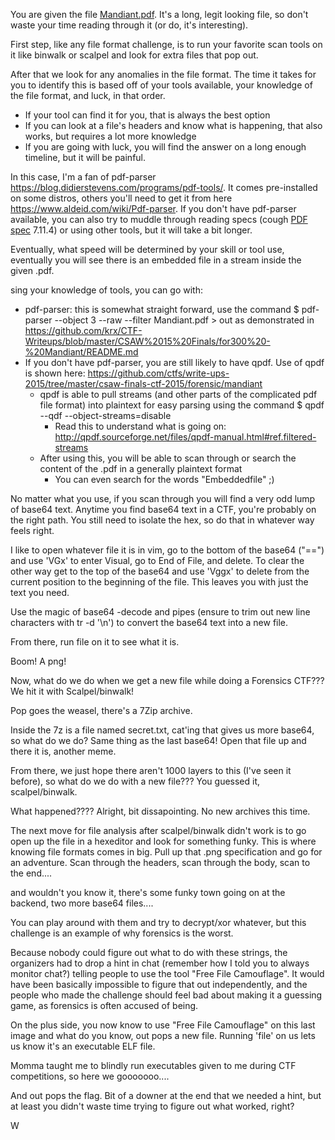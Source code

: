 You are given the file [Mandiant.pdf](https://github.com/hoppersroppers/ctfWriteups/blob/main/CSAW%2015%20Finals/FOR300%20-%20Mandiant/Mandiant_c920fc463eaf996489749457abc9b2eb.pdf). It's a long, legit looking file, so don't waste your time reading through it (or do, it's interesting). 

First step, like any file format challenge, is to run your favorite scan tools on it like binwalk or scalpel and look for extra files that pop out.

After that we look for any anomalies in the file format. The time it takes for you to identify this is based off of your tools available, your knowledge of the file format, and luck, in that order. 

* If your tool can find it for you, that is always the best option
* If you can look at a file's headers and know what is happening, that also works, but requires a lot more knowledge
* If you are going with luck, you will find the answer on a long enough timeline, but it will be painful. 

In this case, I'm a fan of pdf-parser <https://blog.didierstevens.com/programs/pdf-tools/>. It comes pre-installed on some distros, others you'll need to get it from here <https://www.aldeid.com/wiki/Pdf-parser>. If you don't have pdf-parser available, you can also try to muddle through reading specs (cough [PDF spec](https://www.adobe.com/content/dam/acom/en/devnet/acrobat/pdfs/PDF32000_2008.pdf) 7.11.4) or using other tools, but it will take a bit longer. 

Eventually, what speed will be determined by your skill or tool use, eventually you will see there is an embedded file in a stream inside the given .pdf. 

sing your knowledge of tools, you can go with:

* pdf-parser: this is somewhat straight forward, use the command $ pdf-parser --object 3 --raw --filter Mandiant.pdf > out as demonstrated in <https://github.com/krx/CTF-Writeups/blob/master/CSAW%2015%20Finals/for300%20-%20Mandiant/README.md>
* If you don't have pdf-parser, you are still likely to have qpdf. Use of qpdf is shown here: <https://github.com/ctfs/write-ups-2015/tree/master/csaw-finals-ctf-2015/forensic/mandiant>
   * qpdf is able to pull streams (and other parts of the complicated pdf file format) into plaintext for easy parsing using the command $ qpdf --qdf --object-streams=disable
      * Read this to understand what is going on: <http://qpdf.sourceforge.net/files/qpdf-manual.html#ref.filtered-streams>
   * After using this, you will be able to scan through or search the content of the .pdf in a generally plaintext format
      * You can even search for the words "Embeddedfile" ;)
      
No matter what you use, if you scan through you will find a very odd lump of base64 text. Anytime you find base64 text in a CTF, you're probably on the right path. You still need to isolate the hex, so do that in whatever way feels right.

I like to open whatever file it is in vim, go to the bottom of the base64 ("==") and use 'VGx' to enter Visual, go to End of File, and delete. To clear the other way get to the top of the base64 and use 'Vggx' to delete from the current position to the beginning of the file. This leaves you with just the text you need.

Use the magic of base64 -decode and pipes (ensure to trim out new line characters with tr -d '\n') to convert the base64 text into a new file. 

From there, run file on it to see what it is. 

Boom! A png! 

Now, what do we do when we get a new file while doing a Forensics CTF??? We hit it with Scalpel/binwalk!

Pop goes the weasel, there's a 7Zip archive. 

Inside the 7z is a file named secret.txt, cat'ing that gives us more base64, so what do we do? Same thing as the last base64! Open that file up and there it is, another meme. 

From there, we just hope there aren't 1000 layers to this (I've seen it before), so what do we do with a new file??? You guessed it, scalpel/binwalk.

What happened???? Alright, bit dissapointing. No new archives this time.

The next move for file analysis after scalpel/binwalk didn't work is to go open up the file in a hexeditor and look for something funky. This is where knowing file formats comes in big. Pull up that .png specification and go for an adventure. Scan through the headers, scan through the body, scan to the end.... 

and wouldn't you know it, there's some funky town going on at the backend, two more base64 files.... 

You can play around with them and try to decrypt/xor whatever, but this challenge is an example of why forensics is the worst. 

Because nobody could figure out what to do with these strings, the organizers had to drop a hint in chat (remember how I told you to always monitor chat?) telling people to use the tool "Free File Camouflage". It would have been basically impossible to figure that out independently, and the people who made the challenge should feel bad about making it a guessing game, as forensics is often accused of being.

On the plus side, you now know to use "Free File Camouflage" on this last image and what do you know, out pops a new file. Running 'file' on us lets us know it's an executable ELF file.

Momma taught me to blindly run executables given to me during CTF competitions, so here we gooooooo.... 

And out pops the flag. Bit of a downer at the end that we needed a hint, but at least you didn't waste time trying to figure out what worked, right?



W






  






